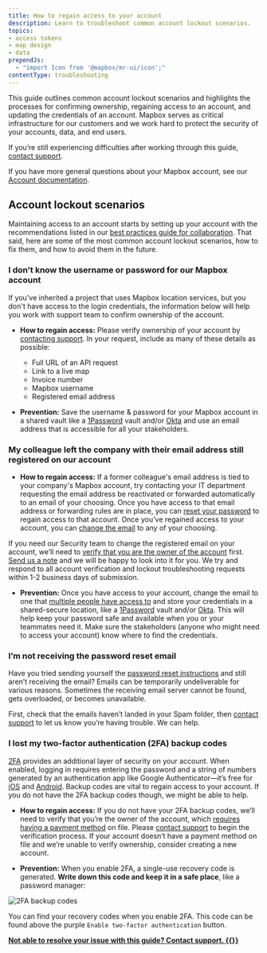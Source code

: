 ```yaml
---
title: How to regain access to your account
description: Learn to troubleshoot common account lockout scenarios.
topics:
- access tokens
- map design
- data
prependJs:
  - "import Icon from '@mapbox/mr-ui/icon';"
contentType: troubleshooting
---
```


<!--copyeditor disable best-->

This guide outlines common account lockout scenarios and highlights the processes for confirming ownership, regaining access to an account, and updating the credentials of an account. Mapbox serves as critical infrastructure for our customers and we work hard to protect the security of your accounts, data, and end users.

If you’re still experiencing difficulties after working through this guide, [contact support](https://support.mapbox.com/hc/en-us/requests/new?ticket_form_id=360000279191).

If you have more general questions about your Mapbox account, see our [Account documentation](https://docs.mapbox.com/accounts/overview/).

## Account lockout scenarios

Maintaining access to an account starts by setting up your account with the recommendations listed in our [best practices guide for collaboration](/help/troubleshooting/collaboration-best-practices/). That said, here are some of the most common account lockout scenarios, how to fix them, and how to avoid them in the future.

### I don’t know the username or password for our Mapbox account

If you've inherited a project that uses Mapbox location services, but you don't have access to the login credentials, the information below will help you work with support team to confirm ownership of the account.

- **How to regain access:**
Please verify ownership of your account by [contacting support](https://support.mapbox.com/hc/en-us/requests/new?ticket_form_id=360000279191). In your request, include as many of these details as possible:

   - Full URL of an API request
   - Link to a live map
   - Invoice number
   - Mapbox username
   - Registered email address

- **Prevention:**
Save the username & password for your Mapbox account in a shared vault like a [1Password](https://1password.com/) vault and/or [Okta](https://www.okta.com/) and use an email address that is accessible for all your stakeholders.

### My colleague left the company with their email address still registered on our account

- **How to regain access:**
If a former colleague's email address is tied to your company's Mapbox account, try contacting your IT department requesting the email address be reactivated or forwarded automatically to an email of your choosing. Once you have access to that email address or forwarding rules are in place, you can [reset your password](https://account.mapbox.com/recover-password) to regain access to that account. Once you’ve regained access to your account, you can [change the email](https://docs.mapbox.com/accounts/overview/settings/#profile) to any of your choosing.

If you need our Security team to change the registered email on your account, we’ll need to [verify that you are the owner of the account](#help-i-dont-know-the-username-or-password-for-our-mapbox-account) first. [Send us a note](https://support.mapbox.com/hc/en-us/requests/new?ticket_form_id=360000279191) and we will be happy to look into it for you. We try and respond to all account verification and lockout troubleshooting requests within 1-2 business days of submission.

- **Prevention:**
Once you have access to your account, change the email to one that [multiple people have access to](/help/troubleshooting/collaboration-best-practices/#developers-designers-and-consultants) and store your credentials in a shared-secure location, like a [1Password](https://1password.com/) vault and/or [Okta](https://www.okta.com/). This will help keep your password safe and available when you or your teammates need it. Make sure the stakeholders (anyone who might need to access your account) know where to find the credentials.

### I’m not receiving the password reset email

<!--copyeditor ignore found -->

Have you tried sending yourself the [password reset instructions](https://docs.mapbox.com/accounts/overview/settings/#password) and still aren’t receiving the email? Emails can be temporarily undeliverable for various reasons. Sometimes the receiving email server cannot be found, gets overloaded, or becomes unavailable.

First, check that the emails haven’t landed in your Spam folder, then [contact support](https://support.mapbox.com/hc/en-us/requests/new?ticket_form_id=360000279191) to let us know you’re having trouble.  We can help.

### I lost my two-factor authentication (2FA) backup codes

[2FA](https://docs.mapbox.com/accounts/overview/settings/#security) provides an additional layer of security on your account. When enabled, logging in requires entering the password and a string of numbers generated by an authentication app like Google Authenticator—it’s free for [iOS](https://itunes.apple.com/us/app/google-authenticator/id388497605?mt=8) and [Android](https://play.google.com/store/apps/details?id=com.google.android.apps.authenticator2). Backup codes are vital to regain access to your account. If you do not have the 2FA backup codes though, we might be able to help.

- **How to regain access:**
If you do not have your 2FA backup codes, we’ll need to verify that you’re the owner of the account, which [requires having a payment method](https://docs.mapbox.com/accounts/overview/settings/#security) on file. Please [contact support](https://support.mapbox.com/hc/en-us/requests/new?ticket_form_id=360000279191) to begin the verification process. If your account doesn’t have a payment method on file and we’re unable to verify ownership, consider creating a new account.

- **Prevention:** When you enable 2FA, a single-use recovery code is generated. **Write down this code and keep it in a safe place**, like a password manager:

![2FA backup codes](/help/img/account/backup-codes.jpg)

You can find your recovery codes when you enable 2FA. This code can be found above the purple `Enable two-factor authentication` button.

[**Not able to resolve your issue with this guide? Contact support. {{<Icon name='arrow-right' inline={true} />}}**](https://support.mapbox.com/hc/en-us/requests/new?ticket_form_id=360000279191)
